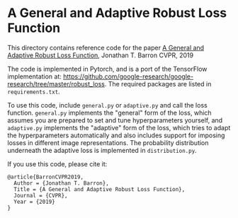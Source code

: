 # A General and Adaptive Robust Loss Function

This directory contains reference code for the paper
[A General and Adaptive Robust Loss Function](https://arxiv.org/abs/1701.03077),
Jonathan T. Barron CVPR, 2019

The code is implemented in Pytorch, and is a port of the TensorFlow
implementation at:
https://github.com/google-research/google-research/tree/master/robust_loss. The
required packages are listed in `requirements.txt`.

To use this code, include `general.py` or `adaptive.py` and call the loss
function. `general.py` implements the "general" form of the loss, which assumes
you are prepared to set and tune hyperparameters yourself, and `adaptive.py`
implements the "adaptive" form of the loss, which tries to adapt the
hyperparameters automatically and also includes support for imposing losses in
different image representations. The probability distribution underneath the
adaptive loss is implemented in `distribution.py`.

If you use this code, please cite it:
```
@article{BarronCVPR2019,
  Author = {Jonathan T. Barron},
  Title = {A General and Adaptive Robust Loss Function},
  Journal = {CVPR},
  Year = {2019}
}
```
